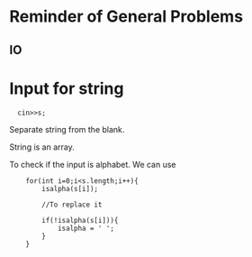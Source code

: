 # Reminder of General Problems

## IO

# Input for string

```
  cin>>s;
```

Separate string from the blank.

String is an array.

To check if the input is alphabet. We can use

```
    for(int i=0;i<s.length;i++){
        isalpha(s[i]);

        //To replace it

        if(!isalpha(s[i])){
            isalpha = ' ';
        }
    }
```
